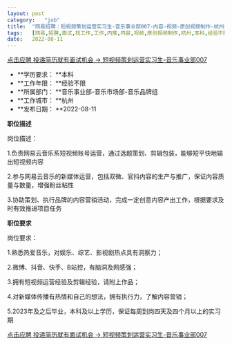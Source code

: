 ```yaml
---
layout:	post
category:	"job"
title:	"网易招聘：短视频策划运营实习生-音乐事业部007-内容-视频-原创视频制作-杭州本科经验不限"
tags:	[网易,招聘,面试,找工作,工作,内推,内容,视频,原创视频制作,杭州,本科,经验不限]
date:	2022-08-11
---
```


[点击应聘 投递简历就有面试机会 ->  短视频策划运营实习生-音乐事业部007](http://mobile.bole.netease.com/bole/boleDetail?id=38883&employeeId=346f03c3cda5f04c&key=all)



- **学历要求： **本科
- **工作年限： **经验不限
- **所属部门： **音乐事业部-音乐市场部-音乐品牌组
- **工作城市： **杭州
- **发布日期： **2022-08-11



**职位描述**

岗位描述：

1.负责网易云音乐系短视频账号运营，通过选题策划、剪辑包装，能够短平快地输出短视频内容

2.参与网易云音乐的新媒体运营，包括双微、官抖内容的生产与推广，保证内容质量与数量，增强粉丝粘性

3.协助策划、执行品牌的内容营销活动，完成一定创意内容产出工作，根据要求及时有效推进项目任务





**职位要求**

岗位要求：

1.熟悉热爱音乐，对娱乐、综艺、影视剧热点具有洞察力；

2.微博、抖音、快手、B站控，有脑洞及网感强；

3.拥有短视频运营经验及剪辑经验，请附上作品；

4.对新媒体传播有热情和自己的想法，拥有执行力，了解内容营销；

5.2023年及之后毕业，本科及以上学历，保证每周到岗四天及四个月以上的实习期



[点击应聘 投递简历就有面试机会 ->  短视频策划运营实习生-音乐事业部007](http://mobile.bole.netease.com/bole/boleDetail?id=38883&employeeId=346f03c3cda5f04c&key=all)